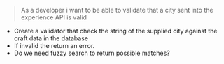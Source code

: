 > As a developer i want to be able to validate that a city sent into the experience API is valid

- Create a validator that check the string of the supplied city against the craft data in the database
- If invalid the return an error. 
- Do we need fuzzy search to return possible matches?
